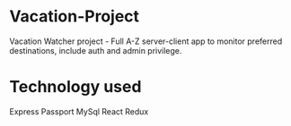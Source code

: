 # Vacation-Project
Vacation Watcher project - Full A-Z server-client app to monitor preferred destinations, include auth and admin privilege.

# Technology used
  Express
  Passport
  MySql
  React
  Redux
